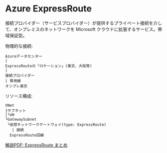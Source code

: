 # Azure ExpressRoute


接続プロバイダー（サービスプロバイダー）が提供するプライベート接続を介して、オンプレミスのネットワークを Microsoft クラウドに拡張するサービス。帯域保証型。

物理的な接続:
```
Azureデータセンター
|
ExpressRouteの「ロケーション」(東京、大阪等)
|
接続プロバイダー
| 専用線
オンプレ東京
```

リソース構成:

```
VNet
├サブネット
│└VM
└GatewaySubnet
 └仮想ネットワークゲートウェイ(type: ExpressRoute)
   | 接続
  ExpressRoute回線
```

[解説PDF: ExpressRoute まとめ](../AZ-500/pdf/mod2/ExpressRouteまとめ.pdf)

<!--
■さらに詳しい解説

→ [ExpressRoute](expressroute.md)

-->